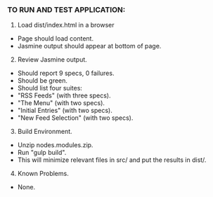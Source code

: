 ### TO RUN AND TEST APPLICATION:

1. Load dist/index.html in a browser

  * Page should load content.
  * Jasmine output should appear at bottom of page.

2. Review Jasmine output.

  * Should report 9 specs, 0 failures.
  * Should be green.
  * Should list four suites:
  * "RSS Feeds" (with three specs).
  * "The Menu" (with two specs).
  * "Initial Entries" (with two specs).
  * "New Feed Selection" (with two specs).

3. Build Environment.

  * Unzip nodes.modules.zip.
  * Run "gulp build".
  * This will minimize relevant files in src/ and put the results in dist/.

4. Known Problems.

  * None.

